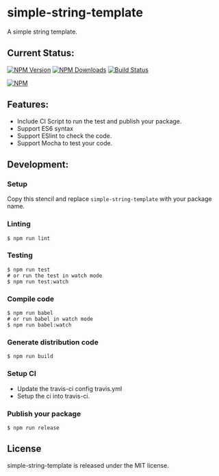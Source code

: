 # simple-string-template
A simple string template.

## Current Status:

[![NPM Version](https://img.shields.io/npm/v/simple-string-template.svg)](https://npmjs.org/package/simple-string-template)
[![NPM Downloads](https://img.shields.io/npm/dm/simple-string-template.svg)](https://npmjs.org/package/simple-string-template)
[![Build Status](https://travis-ci.org/jsmodule/simple-string-template.svg?branch=master)](https://travis-ci.org/jsmodule/simple-string-template)

[![NPM](https://nodei.co/npm/simple-string-template.png?downloads=true&downloadRank=true&stars=true)](https://nodei.co/npm/simple-string-template/)

## Features:

* Include CI Script to run the test and publish your package.
* Support ES6 syntax
* Support ESlint to check the code.
* Support Mocha to test your code.

## Development:

### Setup

Copy this stencil and replace `simple-string-template` with your package name.

### Linting

```
$ npm run lint
```

### Testing

```
$ npm run test
# or run the test in watch mode
$ npm run test:watch
```

### Compile code

```
$ npm run babel
# or run babel in watch mode
$ npm run babel:watch
```

### Generate distribution code

```
$ npm run build
```

### Setup CI

* Update the travis-ci config travis.yml
* Setup the ci into travis-ci.


### Publish your package

```
$ npm run release
```

## License

simple-string-template is released under the MIT license.
